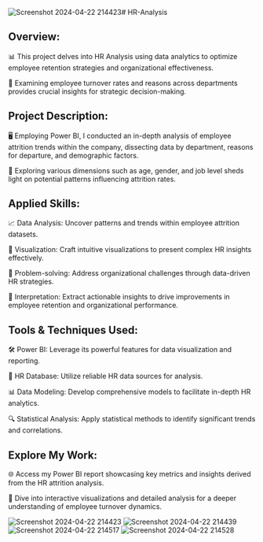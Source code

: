 ![Screenshot 2024-04-22 214423](https://github.com/mohita98/HR-Analysis/assets/77202377/1be07913-4063-4db7-bfe8-e4597d035571)# HR-Analysis

## Overview:
📊 This project delves into HR Analysis using data analytics to optimize employee retention strategies and organizational effectiveness.

👥 Examining employee turnover rates and reasons across departments provides crucial insights for strategic decision-making.

## Project Description:
🖥️ Employing Power BI, I conducted an in-depth analysis of employee attrition trends within the company, dissecting data by department, reasons for departure, and demographic factors.

🔄 Exploring various dimensions such as age, gender, and job level sheds light on potential patterns influencing attrition rates.

## Applied Skills:
📈 Data Analysis: Uncover patterns and trends within employee attrition datasets.

🎨 Visualization: Craft intuitive visualizations to present complex HR insights effectively.

🧠 Problem-solving: Address organizational challenges through data-driven HR strategies.

📝 Interpretation: Extract actionable insights to drive improvements in employee retention and organizational performance.

## Tools & Techniques Used:
🛠️ Power BI: Leverage its powerful features for data visualization and reporting.

🏢 HR Database: Utilize reliable HR data sources for analysis.

📊 Data Modeling: Develop comprehensive models to facilitate in-depth HR analytics.

🔍 Statistical Analysis: Apply statistical methods to identify significant trends and correlations.

## Explore My Work:
🌐 Access my Power BI report showcasing key metrics and insights derived from the HR attrition analysis.

📸 Dive into interactive visualizations and detailed analysis for a deeper understanding of employee turnover dynamics.

![Screenshot 2024-04-22 214423](https://github.com/mohita98/HR-Analysis/assets/77202377/6de4c6ce-6c91-4b84-b16d-5d84a68e7b98)
![Screenshot 2024-04-22 214439](https://github.com/mohita98/HR-Analysis/assets/77202377/e3c22a03-abdf-4c1b-bb32-f9e370348c13)
![Screenshot 2024-04-22 214517](https://github.com/mohita98/HR-Analysis/assets/77202377/c2a5a2f6-eaaa-4bed-b864-366b6d1e4705)
![Screenshot 2024-04-22 214528](https://github.com/mohita98/HR-Analysis/assets/77202377/086fba1d-07da-459a-9f05-a4b76233d841)




